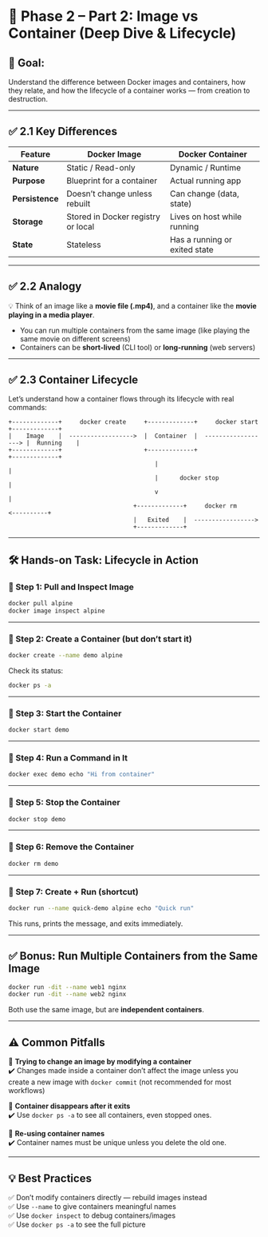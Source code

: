 # 📌 Phase 2 – Part 2: Image vs Container (Deep Dive & Lifecycle)

## 🎯 Goal:
Understand the difference between Docker images and containers, how they relate, and how the lifecycle of a container works — from creation to destruction.

---

## ✅ 2.1 Key Differences

| Feature     | Docker Image             | Docker Container                  |
|-------------|---------------------------|-----------------------------------|
| **Nature**  | Static / Read-only        | Dynamic / Runtime                 |
| **Purpose** | Blueprint for a container | Actual running app                |
| **Persistence** | Doesn’t change unless rebuilt | Can change (data, state)     |
| **Storage** | Stored in Docker registry or local | Lives on host while running |
| **State**   | Stateless                 | Has a running or exited state     |

---

## ✅ 2.2 Analogy

💡 Think of an image like a **movie file (.mp4)**, and a container like the **movie playing in a media player**.

- You can run multiple containers from the same image (like playing the same movie on different screens)  
- Containers can be **short-lived** (CLI tool) or **long-running** (web servers)

---

## ✅ 2.3 Container Lifecycle

Let’s understand how a container flows through its lifecycle with real commands:

```text
+-------------+     docker create     +-------------+     docker start     +-------------+
|    Image    |  ------------------>  |  Container  |  ------------------> |  Running    |
+-------------+                       +-------------+                     +-------------+
                                         |                                        |
                                         |      docker stop                       |
                                         v                                        |
                                   +-------------+     docker rm      <----------+
                                   |   Exited    |  ----------------->
                                   +-------------+
```

---

## 🛠 Hands-on Task: Lifecycle in Action

### 🔹 Step 1: Pull and Inspect Image

```bash
docker pull alpine
docker image inspect alpine
```

---

### 🔹 Step 2: Create a Container (but don’t start it)

```bash
docker create --name demo alpine
```

Check its status:

```bash
docker ps -a
```

---

### 🔹 Step 3: Start the Container

```bash
docker start demo
```

---

### 🔹 Step 4: Run a Command in It

```bash
docker exec demo echo "Hi from container"
```

---

### 🔹 Step 5: Stop the Container

```bash
docker stop demo
```

---

### 🔹 Step 6: Remove the Container

```bash
docker rm demo
```

---

### 🔹 Step 7: Create + Run (shortcut)

```bash
docker run --name quick-demo alpine echo "Quick run"
```

This runs, prints the message, and exits immediately.

---

## ✅ Bonus: Run Multiple Containers from the Same Image

```bash
docker run -dit --name web1 nginx
docker run -dit --name web2 nginx
```

Both use the same image, but are **independent containers**.

---

## ⚠ Common Pitfalls

🔴 **Trying to change an image by modifying a container**  
✔️ Changes made inside a container don’t affect the image unless you create a new image with `docker commit` (not recommended for most workflows)

🔴 **Container disappears after it exits**  
✔️ Use `docker ps -a` to see all containers, even stopped ones.

🔴 **Re-using container names**  
✔️ Container names must be unique unless you delete the old one.

---

## 💡 Best Practices

✅ Don’t modify containers directly — rebuild images instead  
✅ Use `--name` to give containers meaningful names  
✅ Use `docker inspect` to debug containers/images  
✅ Use `docker ps -a` to see the full picture
